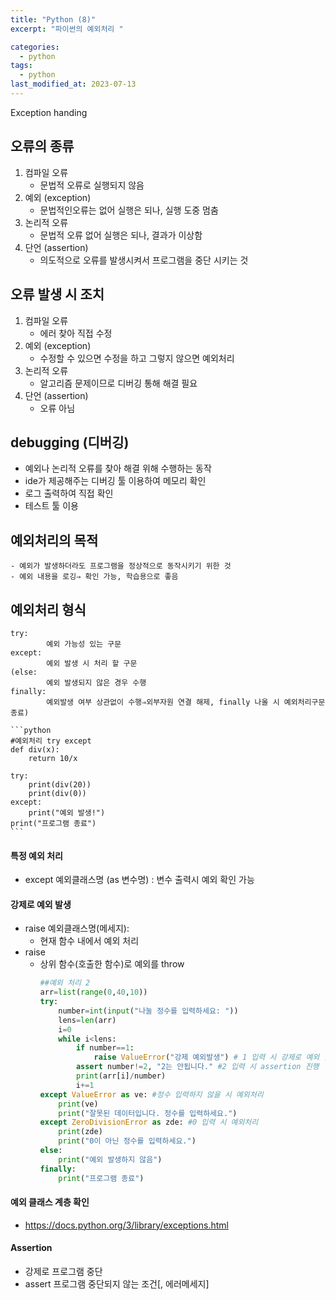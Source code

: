 ```yaml
---
title: "Python (8)"
excerpt: "파이썬의 예외처리 "

categories:
  - python
tags:
  - python
last_modified_at: 2023-07-13
---
```


Exception handing

## 오류의 종류 ##
1. 컴파일 오류
    - 문법적 오류로 실행되지 않음
2. 예외 (exception)
    - 문법적인오류는 없어 실행은 되나,  실행 도중 멈춤
3. 논리적 오류
    - 문법적 오류 없어 실행은 되나, 결과가 이상함
4. 단언 (assertion)
    - 의도적으로 오류를 발생시켜서 프로그램을 중단 시키는 것

## 오류 발생 시 조치 ##
1. 컴파일 오류
    - 에러 찾아 직접 수정
2. 예외 (exception)
    - 수정할 수 있으면 수정을 하고 그렇지 않으면 예외처리
3. 논리적 오류
    - 알고리즘 문제이므로 디버깅 통해 해결 필요
4. 단언 (assertion)
    - 오류 아님

## debugging (디버깅) ##
- 예외나 논리적 오류를 찾아 해결 위해 수행하는 동작
- ide가 제공해주는 디버깅 툴 이용하여 메모리 확인
- 로그 출력하여 직접 확인
- 테스트 툴 이용

## 예외처리의 목적 ##
    - 예외가 발생하더라도 프로그램을 정상적으로 동작시키기 위한 것
    - 예외 내용을 로깅⇒ 확인 가능, 학습용으로 좋음

## 예외처리 형식 ##
    try:
            예외 가능성 있는 구문
    except:
            예외 발생 시 처리 할 구문
    (else:
            예외 발생되지 않은 경우 수행
    finally:
            예외발생 여부 상관없이 수행⇒외부자원 연결 해제, finally 나올 시 예외처리구문 종료)

    ```python
    #예외처리 try except
    def div(x):
        return 10/x

    try:
        print(div(20))
        print(div(0))
    except:
        print("예외 발생!")
    print("프로그램 종료")
    ```  

#### 특정 예외 처리 ####
- except 예외클래스명 (as 변수명) : 변수 출력시 예외 확인 가능

#### 강제로 예외 발생 ####
- raise 예외클래스명(메세지):
    - 현재 함수 내에서 예외 처리
- raise
    - 상위 함수(호출한 함수)로 예외를 throw
        ```python
        ##예외 처리 2
        arr=list(range(0,40,10))
        try:
            number=int(input("나눌 정수를 입력하세요: "))
            lens=len(arr)
            i=0
            while i<lens:
                if number==1:
                    raise ValueError("강제 예외발생") # 1 입력 시 강제로 예외 발생
                assert number!=2, "2는 안됩니다." #2 입력 시 assertion 진행
                print(arr[i]/number)
                i+=1
        except ValueError as ve: #정수 입력하지 않을 시 예외처리
            print(ve)
            print("잘못된 데이터입니다. 정수를 입력하세요.")
        except ZeroDivisionError as zde: #0 입력 시 예외처리
            print(zde)
            print("0이 아닌 정수를 입력하세요.")
        else:
            print("예외 발생하지 않음")
        finally:
            print("프로그램 종료")
        ```


#### 예외 클래스 계층 확인 ####
- https://docs.python.org/3/library/exceptions.html


#### Assertion ####
- 강제로 프로그램 중단
- assert 프로그램 중단되지 않는 조건[, 에러메세지]